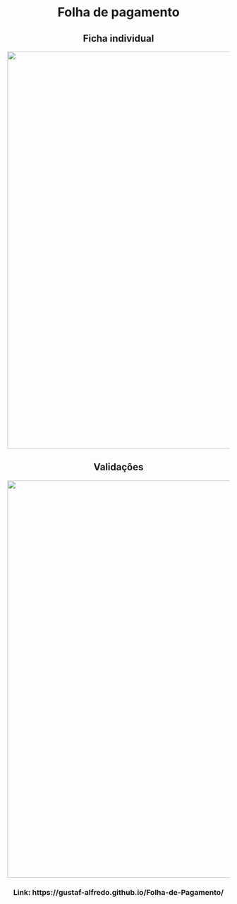 <span align="center">
  <h1>Folha de pagamento</h1>
<span>  
<div align="center">
  <h2>Ficha individual</h2>
<img src="https://user-images.githubusercontent.com/101288917/173580403-cc518a13-35f7-4ef2-ae2a-6d1805342e4a.png" width="900px"/>
</div>
  
<div align="center">
<h2>Validações</h2>
<img src="https://user-images.githubusercontent.com/101288917/173587484-1cac583a-c1ab-41e3-a495-6bf11429e66d.png" width="900px"/>
</div>

<div align="center">
<h3>Link:  https://gustaf-alfredo.github.io/Folha-de-Pagamento/</h3>
</div>
 
